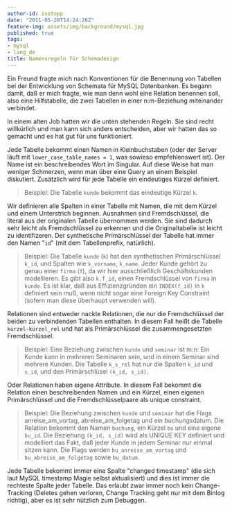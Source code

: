 ```yaml
---
author-id: isotopp
date: "2011-05-20T14:24:26Z"
feature-img: assets/img/background/mysql.jpg
published: true
tags:
- mysql
- lang_de
title: Namensregeln für Schemadesign
---
```

Ein Freund fragte mich nach Konventionen für die Benennung von Tabellen bei
der Entwicklung von Schemata für MySQL Datenbanken. Es begann damit, daß er
mich fragte, wie man denn wohl eine Relation benennen soll, also eine
Hilfstabelle, die zwei Tabellen in einer n:m-Beziehung miteinander
verbindet.

In einem alten Job hatten wir die unten stehenden Regeln. Sie sind recht
willkürlich und man kann sich anders entscheiden, aber wir hatten das so
gemacht und es hat gut für uns funktioniert.

Jede Tabelle bekommt einen Namen in Kleinbuchstaben (oder der Server läuft
mit `lower_case_table_names = 1`, was sowieso empfehlenswert ist). Der Name
ist ein beschreibendes Wort im Singular. Auf diese Weise hat man weniger
Schmerzen, wenn man über eine Query an einem Beispiel diskutiert. Zusätzlich
wird für jede Tabelle ein eindeutiges Kürzel definiert.

> Beispiel: Die Tabelle `kunde` bekommt das eindeutige Kürzel `k`.

Wir definieren alle Spalten in einer Tabelle mit Namen, die mit dem Kürzel
und einem Unterstrich beginnen. Ausnahmen sind Fremdschlüssel, die literal
aus der originalen Tabelle übernommen werden. Sie sind dadurch sehr leicht
als Fremdschlüssel zu erkennen und die Originaltabelle ist leicht zu
identifizeren. Der synthetische Primärschlüssel der Tabelle hat immer den
Namen "`id`" (mit dem Tabellenprefix, natürlich).

> Beispiel: Die Tabelle `kunde` (`k`) hat den synthetischen Primärschlüssel
> `k_id`, und Spalten wie `k_vorname`, `k_name`. Jeder Kunde gehört zu genau einer
> `firma` (`f`), da wir hier ausschließlich Geschäftskunden modellieren. Es gibt
> also `k.f_id`, einen Fremdschlüssel von `firma` in `kunde`. Es ist klar, daß aus
> Effizienzgründen ein `INDEX(f_id)` in `k` definiert sein muß, wenn nicht sogar
> eine Foreign Key Constraint (sofern man diese überhaupt verwenden will).

Relationen sind entweder nackte Relationen, die nur die Fremdschlüssel der
beiden zu verbindenden Tabellen enthalten. In diesem Fall heißt die Tabelle
`kürzel-kürzel_rel` und hat als Primärschlüssel die zusammengesetzten
Fremdschlüssel.

> Beispiel: Eine Beziehung zwischen `kunde` und `seminar` ist m:n: Ein Kunde
> kann in mehreren Seminaren sein, und in einem Seminar sind mehrere Kunden.
> Die Tabelle `k_s_rel` hat nur die Spalten `k_id` und `s_id`, und den
> Primärschlüsel `(k_id, s_id)`.

Oder Relationen haben eigene Attribute. In diesem Fall bekommt die Relation
einen beschreibenden Namen und ein Kürzel, einen eigenen Primärschlüssel und
die Fremdschlüsselpaare als unique constraint.

> Beispiel: Die Beziehung zwischen `kunde` und `seminar` hat die Flags
> anreise_am_vortag, abreise_am_folgetag und ein buchungsdatum. Die Relation
> bekommt den Namen `buchung`, ein Kürzel `bu` und eine eigene `bu_id`. Die
> Beziehung `(k_id, s_id)` wird als UNIQUE KEY definiert und modelliert das
> Fakt, daß jeder Kunde in jedem Seminar nur einmal sitzen kann. Die Flags
> werden `bu_anreise_am_vortag` und `bu_abreise_am_folgetag` sowie
> `bu_datum`.

Jede Tabelle bekommt immer eine Spalte "changed timestamp" (die sich laut
MySQL timestamp Magie selbst aktualisiert) und dies ist immer die rechteste
Spalte jeder Tabelle. Das erlaubt zwar immer noch kein Change-Tracking
(Deletes gehen verloren, Change Tracking geht nur mit dem Binlog richtig),
aber es ist sehr nützlich zum Debuggen.
